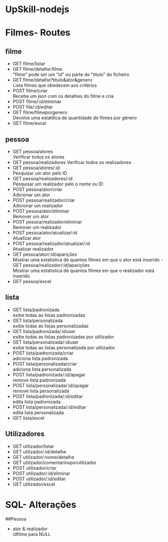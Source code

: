 # UpSkill-nodejs

# Filmes- Routes
## filme
- GET filme/listar
- GET filme/detalhe:filme<br>
  "filme" pode ser um "id" ou parte do "titulo" do ficheiro
- GET filme/detalhe?titulo&ator&genero<br>
  Lista filmes que obedecem aos critérios 
- POST filme/criar<br>
  Recebe um json com os detalhes do filme e cria
- POST filme/:id/eliminar
- POST file/:id/editar
- GET filme/filmeporgenero<br>
  Devolve uma estatítica de quantidade de filmes por género
- GET filme/excel

## pessoa
- GET pessoa/atores<br>
  Verificar todos os atores
- GET pessoa/realizadores
Verificar todos os realizadores
- GET pessoa/atores/:id<br>
Pesquisar um ator pelo ID
- GET pessoa/realizadores/:id<br>
Pesquisar um realizador pelo o nome ou ID
- POST pessoa/ator/criar<br>
Adicionar um ator
- POST pessoa/realizador/criar<br>
Adicionar um realizador
- POST pessoa/ator/eliminar<br>
Remover um ator
- POST pessoa/realizador/eliminar<br>
Remover um realizador
- POST pessoa/ator/atualizar/:id<br>
Atualizar ator
- POST pessoa/realizador/atualizar/:id<br>
Atualizar realizador
- GET pessoa/ator/:id/aparições<br>
Mostrar uma estatistica de quantos filmes em que o ator está inserido
-GET pessoa/realizador/:id/aparições<br>
Mostrar uma estatistica de quantos filmes em que o realizador está inserido
- GET pessoa/excel

## lista
- GET lista/padronizada<br>
exibe todas as listas padronizadas
- GET lista/personalizada<br>
exibe todas as listas personalizadas
- GET lista/padronizada/:iduser<br>
exibe todas as listas padronizadas por utilizador
- GET lista/personalizada/:iduser<br>
exibe todas as listas personalizada por utilizador
- POST lista/padronizada/criar<br>
adiciona lista padronizada
- POST lista/personalizada/criar<br>
adiciona lista personalizada
- POST lista/padronizada/:id/apagar<br>
remove lista padronizada
- POST lista/personalizada/:id/apagar<br>
remove lista personalizada
- POST lista/padronizada/:id/editar<br>
edita lista padronizada
- POST lista/personalizada/:id/editar<br>
edita lista personalizada
- GET lista/excel

## Utilizadores

- GET utilizador/listar
- GET utilizador/:id/detalhe
- GET utilizador/:nome/detalhe
- GET utilizador/comentariosporutilizador
- POST utilizador/criar 
- POST utilizador/:id/eliminar
- POST utilizador/:id/editar
- GET utilizador/excel

# SQL- Alterações

##Pessoa
- ator & realizador<br>
idfilme para NULL
